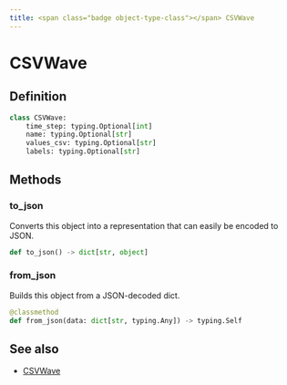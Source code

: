 ```yaml
---
title: <span class="badge object-type-class"></span> CSVWave
---
```

# <span class="badge object-type-class"></span> CSVWave

## Definition

```python
class CSVWave:
    time_step: typing.Optional[int]
    name: typing.Optional[str]
    values_csv: typing.Optional[str]
    labels: typing.Optional[str]
```
## Methods

### <span class="badge object-method"></span> to_json

Converts this object into a representation that can easily be encoded to JSON.

```python
def to_json() -> dict[str, object]
```

### <span class="badge object-method"></span> from_json

Builds this object from a JSON-decoded dict.

```python
@classmethod
def from_json(data: dict[str, typing.Any]) -> typing.Self
```

## See also

 * <span class="badge builder"></span> [CSVWave](./builder-CSVWave.md)
